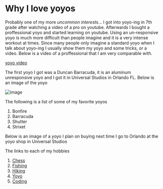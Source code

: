 # Why I love yoyos

Probably one of my more _uncommon interests_... I got into yoyo-ing in 7th grade after watching a video of a pro on youtube. Afterwards I bought a proffessional yoyo and started learning on youtube. Using an un-responsive yoyo is much more difficult than people imagine and it is a very intense workout at times. Since many people only imagine a standard yoyo when I talk about yoyo-ing I usually show them my yoyo and some tricks, or a video. Below is a video of a proffessional that I am very comparable with.

[yoyo video](https://www.youtube.com/watch?v=uHEs5JRFEUU)

The first yoyo I got was a Duncan Barracuda, it is an aluminum unresponsive yoyo and I got it in Universal Studios in Orlando FL. Below is an image of the yoyo

![image](https://user-images.githubusercontent.com/65063251/119300766-edd6f980-bc26-11eb-9a5a-f85024a612bf.png)

The following is a list of some of my favorite yoyos

1. Bonfire
2. Barracuda
3. Shutter
4. Strixet

Below is an image of a yoyo I plan on buying next time I go to Orlando at the yoyo shop in Universal Studios

The links to each of my hobbies
1. [Chess](https://github.com/coleblakeman01/Final-Project-IT-1000/blob/main/Chess)
2. [Fishing](https://github.com/coleblakeman01/Final-Project-IT-1000/blob/main/fishing.md)
3. [Hiking](https://github.com/coleblakeman01/Final-Project-IT-1000/blob/main/hiking.md)
4. [Yoyo](https://github.com/coleblakeman01/Final-Project-IT-1000/blob/main/yoyo.md)
5. [Coding](https://github.com/coleblakeman01/Final-Project-IT-1000/blob/main/coding.md)
